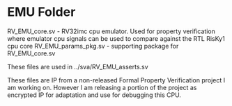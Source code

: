 # EMU Folder

RV_EMU_core.sv       - RV32imc cpu emulator. Used for property verification where emulator cpu signals can be used to compare against the RTL RisKy1 cpu core
RV_EMU_params_pkg.sv - supporting package for RV_EMU_core.sv

These files are used in ../sva/RV_EMU_asserts.sv

These files are IP from a non-released Formal Property Verification project I am working on. However I am releasing a portion of the project as
encrypted IP for adaptation and use for debugging this CPU.
